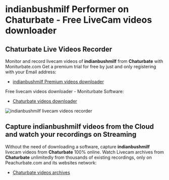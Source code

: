# indianbushmilf Performer on Chaturbate - Free LiveCam videos downloader

## Chaturbate Live Videos Recorder

Monitor and record livecam videos of **indianbushmilf** from **Chaturbate** with Moniturbate.com
Get a premium trial for free by just and only registering with your Email address:
* [indianbushmilf Premium videos downloader](https://moniturbate.com/request-demo-licence-key.html)

Free livecam videos downloader - Moniturbate Software:
* [Chaturbate videos downloader](https://moniturbate.com/moniturbate-download-software.html)

![indianbushmilf livecam videos recorder](https://peachurnet.com/templates/moniturbate-software.png)


## Capture indianbushmilf videos from the Cloud and watch your recordings on Streaming

Without the need of downloading a software, capture **indianbushmilf** livecam videos from **Chaturbate** 100% online.
Watch Livecam archives from **Chaturbate** unlimitedly from thousands of existing recordings, only on Peachurbate.com and its websites network:
* [Chaturbate videos archives](https://peachurnet.com/)